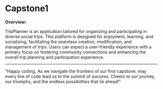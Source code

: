 # Capstone1

**Overview:**

TripPlanner is an application tailored for organizing and participating in diverse social trips. This platform is designed for enjoyment, learning, and socializing, facilitating the seamless creation, modification, and management of trips. Users can expect a user-friendly experience with a primary focus on fostering community connections and enhancing the overall trip planning and participation experience.

---
"Happy coding, As we navigate the frontiers of our first capstone, may every line of code lead us to the summit of success. Cheers to our journey, our triumphs, and the endless possibilities that lie ahead!" 
